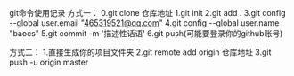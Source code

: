 git命令使用记录
 方式一：
   0.git clone 仓库地址
   1.git init
   2.git add .
   3.git config --global user.email "465319521@qq.com"
   4.git config --global user.name "baocs"
   5.git commit -m '描述性话语'
   6.git push(可能要登录你的github账号)
 
 方式二：
   1.直接生成你的项目文件夹
   2.git remote add origin 仓库地址
   3.git push -u origin master

